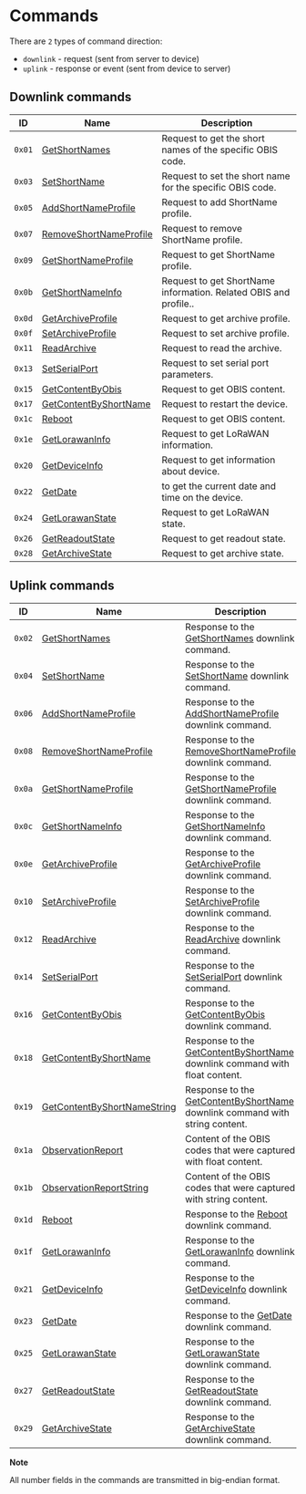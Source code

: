 # Commands

There are `2` types of command direction:

- `downlink` - request (sent from server to device)
- `uplink` - response or event (sent from device to server)


## Downlink commands

| ID     | Name                                                          | Description                                                      |
| ------ | ------------------------------------------------------------- | ---------------------------------------------------------------- |
| `0x01` | [GetShortNames](./GetShortNames.md#request)                   | Request to get the short names of the specific OBIS code.        |
| `0x03` | [SetShortName](./SetShortName.md#request)                     | Request to set the short name for the specific OBIS code.        |
| `0x05` | [AddShortNameProfile](./AddShortNameProfile.md#request)       | Request to add ShortName profile.                                |
| `0x07` | [RemoveShortNameProfile](./RemoveShortNameProfile.md#request) | Request to remove ShortName profile.                             |
| `0x09` | [GetShortNameProfile](./GetShortNameProfile.md#request)       | Request to get ShortName profile.                                |
| `0x0b` | [GetShortNameInfo](./GetShortNameInfo.md#request)             | Request to get ShortName information. Related OBIS and profile.. |
| `0x0d` | [GetArchiveProfile](./GetArchiveProfile.md#request)           | Request to get archive profile.                                  |
| `0x0f` | [SetArchiveProfile](./SetArchiveProfile.md#request)           | Request to set archive profile.                                  |
| `0x11` | [ReadArchive](./ReadArchive.md#request)                       | Request to read the archive.                                     |
| `0x13` | [SetSerialPort](./SetSerialPort.md#request)                   | Request to set serial port parameters.                           |
| `0x15` | [GetContentByObis](./GetContentByObis.md#request)             | Request to get OBIS content.                                     |
| `0x17` | [GetContentByShortName](./GetContentByShortName.md#request)   | Request to restart the device.                                   |
| `0x1c` | [Reboot](./Reboot.md#request)                                 | Request to get OBIS content.                                     |
| `0x1e` | [GetLorawanInfo](./GetLorawanInfo.md#request)                 | Request to get LoRaWAN information.                              |
| `0x20` | [GetDeviceInfo](./GetDeviceInfo.md#request)                   | Request to get information about device.                         |
| `0x22` | [GetDate](./GetDate.md#request)                               | to get the current date and time on the device.                  |
| `0x24` | [GetLorawanState](./GetLorawanState.md#request)               | Request to get LoRaWAN state.                                    |
| `0x26` | [GetReadoutState](./GetReadoutState.md#request)               | Request to get readout state.                                    |
| `0x28` | [GetArchiveState](./GetArchiveState.md#request)               | Request to get archive state.                                    |


## Uplink commands

| ID     | Name                                                                                | Description                                                                                                       |
| ------ | ----------------------------------------------------------------------------------- | ----------------------------------------------------------------------------------------------------------------- |
| `0x02` | [GetShortNames](./GetShortNames#response)                                           | Response to the [GetShortNames](./GetShortNames.md#request) downlink command.                                     |
| `0x04` | [SetShortName](./SetShortName#response)                                             | Response to the [SetShortName](./SetShortName.md#request) downlink command.                                       |
| `0x06` | [AddShortNameProfile](./AddShortNameProfile#response)                               | Response to the [AddShortNameProfile](./AddShortNameProfile.md#request) downlink command.                         |
| `0x08` | [RemoveShortNameProfile](./RemoveShortNameProfile#response)                         | Response to the [RemoveShortNameProfile](./RemoveShortNameProfile.md#request) downlink command.                   |
| `0x0a` | [GetShortNameProfile](./GetShortNameProfile#response)                               | Response to the [GetShortNameProfile](./GetShortNameProfile.md#request) downlink command.                         |
| `0x0c` | [GetShortNameInfo](./GetShortNameInfo#response)                                     | Response to the [GetShortNameInfo](./GetShortNameInfo.md#request) downlink command.                               |
| `0x0e` | [GetArchiveProfile](./GetArchiveProfile#response)                                   | Response to the [GetArchiveProfile](./GetArchiveProfile.md#request) downlink command.                             |
| `0x10` | [SetArchiveProfile](./SetArchiveProfile#response)                                   | Response to the [SetArchiveProfile](./SetArchiveProfile.md#request) downlink command.                             |
| `0x12` | [ReadArchive](./ReadArchive#response)                                               | Response to the [ReadArchive](./ReadArchive.md#request) downlink command.                                         |
| `0x14` | [SetSerialPort](./SetSerialPort#response)                                           | Response to the [SetSerialPort](./SetSerialPort.md#request) downlink command.                                     |
| `0x16` | [GetContentByObis](./GetContentByObis#response)                                     | Response to the [GetContentByObis](./GetContentByObis.md#request) downlink command.                               |
| `0x18` | [GetContentByShortName](./GetContentByShortName#response-with-float-content)        | Response to the [GetContentByShortName](./GetContentByShortName.md#request) downlink command with float content.  |
| `0x19` | [GetContentByShortNameString](./GetContentByShortName#response-with-string-content) | Response to the [GetContentByShortName](./GetContentByShortName.md#request) downlink command with string content. |
| `0x1a` | [ObservationReport](./uplink/ObservationReport.md#event-with-float-content)         | Content of the OBIS codes that were captured with float content.                                                  |
| `0x1b` | [ObservationReportString](./uplink/ObservationReport.md#event-with-string-content)  | Content of the OBIS codes that were captured with string content.                                                 |
| `0x1d` | [Reboot](./Reboot.md#response)                                                      | Response to the [Reboot](./Reboot.md#request) downlink command.                                                   |
| `0x1f` | [GetLorawanInfo](./GetLorawanInfo.md#response)                                      | Response to the [GetLorawanInfo](./GetLorawanInfo.md#request) downlink command.                                   |
| `0x21` | [GetDeviceInfo](./GetDeviceInfo.md#response)                                        | Response to the [GetDeviceInfo](./GetDeviceInfo.md#request) downlink command.                                     |
| `0x23` | [GetDate](./GetDate.md#response)                                                    | Response to the [GetDate](./GetDate.md#request) downlink command.                                     |
| `0x25` | [GetLorawanState](./GetLorawanState.md#response)                                    | Response to the [GetLorawanState](./GetLorawanState.md#request) downlink command.                                     |
| `0x27` | [GetReadoutState](./GetReadoutState.md#response)                                    | Response to the [GetReadoutState](./GetReadoutState.md#request) downlink command.                                     |
| `0x29` | [GetArchiveState](./GetArchiveState.md#response)                                    | Response to the [GetArchiveState](./GetArchiveState.md#request) downlink command.                                     |

**Note**

All number fields in the commands are transmitted in big-endian format.
